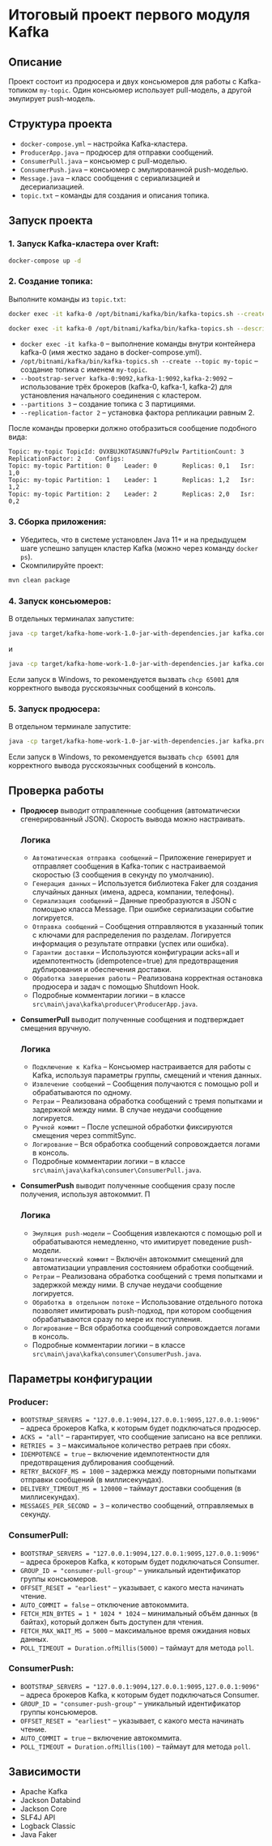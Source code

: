 # Итоговый проект первого модуля Kafka

## Описание

Проект состоит из продюсера и двух консьюмеров для работы с Kafka-топиком `my-topic`. Один консьюмер использует pull-модель, а другой эмулирует push-модель.

## Структура проекта

- `docker-compose.yml` – настройка Kafka-кластера.
- `ProducerApp.java` – продюсер для отправки сообщений.
- `ConsumerPull.java` – консьюмер с pull-моделью.
- `ConsumerPush.java` – консьюмер с эмулированной push-моделью.
- `Message.java` – класс сообщения с сериализацией и десериализацией.
- `topic.txt` – команды для создания и описания топика.

## Запуск проекта

### 1. Запуск Kafka-кластера over Kraft:

```bash
docker-compose up -d
```

### 2. Создание топика:

Выполните команды из `topic.txt`:

```bash
docker exec -it kafka-0 /opt/bitnami/kafka/bin/kafka-topics.sh --create --topic my-topic --bootstrap-server kafka-0:9092,kafka-1:9092,kafka-2:9092 --partitions 3 --replication-factor 2

docker exec -it kafka-0 /opt/bitnami/kafka/bin/kafka-topics.sh --describe --topic my-topic --bootstrap-server kafka-0:9092
```

- `docker exec -it kafka-0` – выполнение команды внутри контейнера kafka-0 (имя жестко задано в docker-compose.yml).
- `/opt/bitnami/kafka/bin/kafka-topics.sh --create --topic my-topic` – создание топика с именем `my-topic`.
- `--bootstrap-server kafka-0:9092,kafka-1:9092,kafka-2:9092` – использование трёх брокеров (kafka-0, kafka-1, kafka-2) для установления начального соединения с кластером.
- `--partitions 3` – создание топика с 3 партициями.
- `--replication-factor 2` – установка фактора репликации равным 2.

После команды проверки должно отобразиться сообщение подобного вида:

```
Topic: my-topic TopicId: OVXBUJKOTASUNN7fuP9zlw PartitionCount: 3       ReplicationFactor: 2    Configs:                                                                                                                    
Topic: my-topic Partition: 0    Leader: 0       Replicas: 0,1   Isr: 1,0                                                                                                                                            
Topic: my-topic Partition: 1    Leader: 1       Replicas: 1,2   Isr: 1,2                                                                                                                                            
Topic: my-topic Partition: 2    Leader: 2       Replicas: 2,0   Isr: 0,2
```

### 3. Сборка приложения:

- Убедитесь, что в системе установлен Java 11+ и на предыдущем шаге успешно запущен кластер Kafka (можно через команду `docker ps`).
- Скомпилируйте проект:

```bash
mvn clean package
```

### 4. Запуск консьюмеров:

В отдельных терминалах запустите:

```bash
java -cp target/kafka-home-work-1.0-jar-with-dependencies.jar kafka.consumer.ConsumerPull
```

и

```bash
java -cp target/kafka-home-work-1.0-jar-with-dependencies.jar kafka.consumer.ConsumerPush
```

Если запуск в Windows, то рекомендуется вызвать `chcp 65001` для корректного вывода русскоязычных сообщений в консоль.

### 5. Запуск продюсера:

В отдельном терминале запустите:

```bash
java -cp target/kafka-home-work-1.0-jar-with-dependencies.jar kafka.producer.ProducerApp
```

Если запуск в Windows, то рекомендуется вызвать `chcp 65001` для корректного вывода русскоязычных сообщений в консоль.

## Проверка работы

- **Продюсер** выводит отправленные сообщения (автоматически сгенерированный JSON). Скорость вывода можно настраивать.
  ### Логика
    - `Автоматическая отправка сообщений` – Приложение генерирует и отправляет сообщения в Kafka-топик с настраиваемой скоростью (3 сообщения в секунду по умолчанию).
    - `Генерация данных` – Используется библиотека Faker для создания случайных данных (имена, адреса, компании, телефоны).
    - `Сериализация сообщений` – Данные преобразуются в JSON с помощью класса Message. При ошибке сериализации событие логируется.
    - `Отправка сообщений` – Сообщения отправляются в указанный топик с ключами для распределения по разделам. Логируется информация о результате отправки (успех или ошибка).
    - `Гарантии доставки` – Используются конфигурации acks=all и идемпотентность (idempotence=true) для предотвращения дублирования и обеспечения доставки.
    - `Обработка завершения работы` – Реализована корректная остановка продюсера и задач с помощью Shutdown Hook.
    - Подробные комментарии логики – в классе `src\main\java\kafka\producer\ProducerApp.java`.

- **ConsumerPull** выводит полученные сообщения и подтверждает смещения вручную.
  ### Логика
    - `Подключение к Kafka` – Консьюмер настраивается для работы с Kafka, используя параметры группы, смещений и чтения данных.
    - `Извлечение сообщений` – Сообщения получаются с помощью poll и обрабатываются по одному.
    - `Ретраи` – Реализована обработка сообщений с тремя попытками и задержкой между ними. В случае неудачи сообщение логируется.
    - `Ручной коммит` – После успешной обработки фиксируются смещения через commitSync.
    - `Логирование` – Вся обработка сообщений сопровождается логами в консоль.
    - Подробные комментарии логики – в классе `src\main\java\kafka\consumer\ConsumerPull.java`.

- **ConsumerPush** выводит полученные сообщения сразу после получения, используя автокоммит. П
  ### Логика
    - `Эмуляция push-модели` – Сообщения извлекаются с помощью poll и обрабатываются немедленно, что имитирует поведение push-модели.
    - `Автоматический коммит` – Включён автокоммит смещений для автоматизации управления состоянием обработки сообщений.
    - `Ретраи` – Реализована обработка сообщений с тремя попытками и задержкой между ними. В случае неудачи сообщение логируется.
    - `Обработка в отдельном потоке` – Использование отдельного потока позволяет имитировать push-подход, при котором сообщения обрабатываются сразу по мере их поступления.
    - `Логирование` – Вся обработка сообщений сопровождается логами в консоль.
    - Подробные комментарии логики – в классе `src\main\java\kafka\consumer\ConsumerPush.java`.


## Параметры конфигурации

### Producer:

- `BOOTSTRAP_SERVERS = "127.0.0.1:9094,127.0.0.1:9095,127.0.0.1:9096"` – адреса брокеров Kafka, к которым будет подключаться продюсер.
- `ACKS = "all"` – гарантирует, что сообщение записано на все реплики.
- `RETRIES = 3` – максимальное количество ретраев при сбоях.
- `IDEMPOTENCE = true` – включение идемпотентности для предотвращения дублирования сообщений.
- `RETRY_BACKOFF_MS = 1000` – задержка между повторными попытками отправки сообщений (в миллисекундах).
- `DELIVERY_TIMEOUT_MS = 120000` – таймаут доставки сообщения (в миллисекундах).
- `MESSAGES_PER_SECOND = 3` – количество сообщений, отправляемых в секунду.


### ConsumerPull:

- `BOOTSTRAP_SERVERS = "127.0.0.1:9094,127.0.0.1:9095,127.0.0.1:9096"` – адреса брокеров Kafka, к которым будет подключаться Consumer.
- `GROUP_ID = "consumer-pull-group"` – уникальный идентификатор группы консьюмеров.
- `OFFSET_RESET = "earliest"` – указывает, с какого места начинать чтение.
- `AUTO_COMMIT = false` – отключение автокоммита.
- `FETCH_MIN_BYTES = 1 * 1024 * 1024` – минимальный объём данных (в байтах), который должен быть доступен для чтения.
- `FETCH_MAX_WAIT_MS = 5000` – максимальное время ожидания новых данных.
- `POLL_TIMEOUT = Duration.ofMillis(5000)` – таймаут для метода `poll`.

### ConsumerPush:

- `BOOTSTRAP_SERVERS = "127.0.0.1:9094,127.0.0.1:9095,127.0.0.1:9096"` – адреса брокеров Kafka, к которым будет подключаться Consumer.
- `GROUP_ID = "consumer-push-group"` – уникальный идентификатор группы консьюмеров.
- `OFFSET_RESET = "earliest"` – указывает, с какого места начинать чтение.
- `AUTO_COMMIT = true` – включение автокоммита.
- `POLL_TIMEOUT = Duration.ofMillis(100)` – таймаут для метода `poll`.

## Зависимости

- Apache Kafka
- Jackson Databind
- Jackson Core
- SLF4J API
- Logback Classic
- Java Faker

